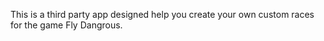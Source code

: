 This is a third party app designed help you create your own custom races for the game Fly Dangrous. 


